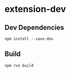 # extension-dev

## Dev Dependencies

```
npm install --save-dev
```

## Build

```
npm run build
```
